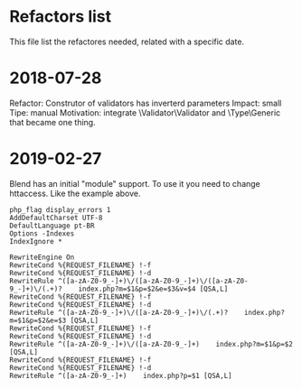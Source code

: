 # Refactors list
This file list the refactores needed, related with a specific date.

# 2018-07-28
Refactor: Construtor of validators has inverterd parameters
Impact: small
Tipe: manual
Motivation: integrate \Validator\Validator and \Type\Generic that became one thing.

# 2019-02-27
Blend has an initial "module" support. To use it you need to change httaccess. Like the example above.

```
php_flag display_errors 1
AddDefaultCharset UTF-8
DefaultLanguage pt-BR
Options -Indexes
IndexIgnore *

RewriteEngine On
RewriteCond %{REQUEST_FILENAME} !-f
RewriteCond %{REQUEST_FILENAME} !-d
RewriteRule ^([a-zA-Z0-9_-]+)\/([a-zA-Z0-9_-]+)\/([a-zA-Z0-9_-]+)\/(.+)?    index.php?m=$1&p=$2&e=$3&v=$4 [QSA,L]
RewriteCond %{REQUEST_FILENAME} !-f
RewriteCond %{REQUEST_FILENAME} !-d
RewriteRule ^([a-zA-Z0-9_-]+)\/([a-zA-Z0-9_-]+)\/(.+)?    index.php?m=$1&p=$2&e=$3 [QSA,L]
RewriteCond %{REQUEST_FILENAME} !-f
RewriteCond %{REQUEST_FILENAME} !-d
RewriteRule ^([a-zA-Z0-9_-]+)\/([a-zA-Z0-9_-]+)    index.php?m=$1&p=$2 [QSA,L]
RewriteCond %{REQUEST_FILENAME} !-f
RewriteCond %{REQUEST_FILENAME} !-d
RewriteRule ^([a-zA-Z0-9_-]+)    index.php?p=$1 [QSA,L]
```

